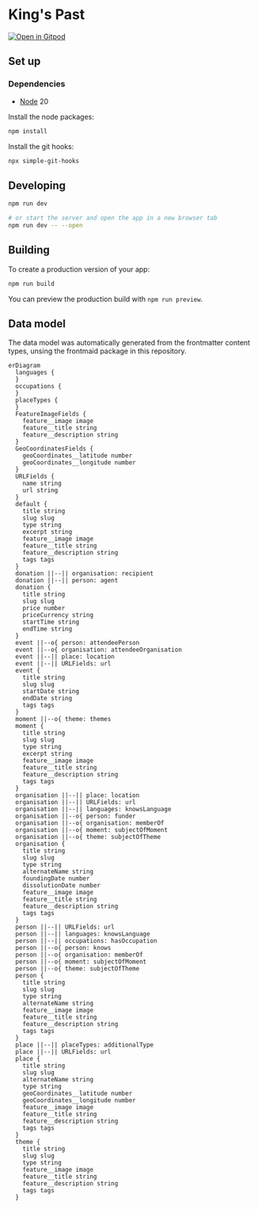 # King's Past

[![Open in Gitpod](https://gitpod.io/button/open-in-gitpod.svg)](https://gitpod.io/#https://github.com/kingsdigitallab/kings-past/tree/may)

## Set up

### Dependencies

- [Node](https://nodejs.org/) 20

Install the node packages:

```bash
npm install
```

Install the git hooks:

```bash
npx simple-git-hooks
```

## Developing

```bash
npm run dev

# or start the server and open the app in a new browser tab
npm run dev -- --open
```

## Building

To create a production version of your app:

```bash
npm run build
```

You can preview the production build with `npm run preview`.

## Data model

The data model was automatically generated from the frontmatter content types,
unsing the frontmaid package in this repository.

```mermaid
erDiagram
  languages {
  }
  occupations {
  }
  placeTypes {
  }
  FeatureImageFields {
    feature__image image
    feature__title string
    feature__description string
  }
  GeoCoordinatesFields {
    geoCoordinates__latitude number
    geoCoordinates__longitude number
  }
  URLFields {
    name string
    url string
  }
  default {
    title string
    slug slug
    type string
    excerpt string
    feature__image image
    feature__title string
    feature__description string
    tags tags
  }
  donation ||--|| organisation: recipient
  donation ||--|| person: agent
  donation {
    title string
    slug slug
    price number
    priceCurrency string
    startTime string
    endTime string
  }
  event ||--o{ person: attendeePerson
  event ||--o{ organisation: attendeeOrganisation
  event ||--|| place: location
  event ||--|| URLFields: url
  event {
    title string
    slug slug
    startDate string
    endDate string
    tags tags
  }
  moment ||--o{ theme: themes
  moment {
    title string
    slug slug
    type string
    excerpt string
    feature__image image
    feature__title string
    feature__description string
    tags tags
  }
  organisation ||--|| place: location
  organisation ||--|| URLFields: url
  organisation ||--|| languages: knowsLanguage
  organisation ||--o{ person: funder
  organisation ||--o{ organisation: memberOf
  organisation ||--o{ moment: subjectOfMoment
  organisation ||--o{ theme: subjectOfTheme
  organisation {
    title string
    slug slug
    type string
    alternateName string
    foundingDate number
    dissolutionDate number
    feature__image image
    feature__title string
    feature__description string
    tags tags
  }
  person ||--|| URLFields: url
  person ||--|| languages: knowsLanguage
  person ||--|| occupations: hasOccupation
  person ||--o{ person: knows
  person ||--o{ organisation: memberOf
  person ||--o{ moment: subjectOfMoment
  person ||--o{ theme: subjectOfTheme
  person {
    title string
    slug slug
    type string
    alternateName string
    feature__image image
    feature__title string
    feature__description string
    tags tags
  }
  place ||--|| placeTypes: additionalType
  place ||--|| URLFields: url
  place {
    title string
    slug slug
    alternateName string
    type string
    geoCoordinates__latitude number
    geoCoordinates__longitude number
    feature__image image
    feature__title string
    feature__description string
    tags tags
  }
  theme {
    title string
    slug slug
    type string
    feature__image image
    feature__title string
    feature__description string
    tags tags
  }
```
